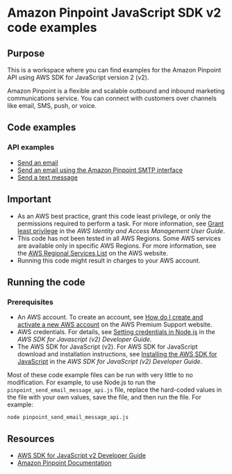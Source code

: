 # Amazon Pinpoint JavaScript SDK v2 code examples
## Purpose
This is a workspace where you can find examples for the Amazon Pinpoint API using AWS SDK for JavaScript version 2 (v2).

Amazon Pinpoint is a flexible and scalable outbound and inbound marketing communications service. You can connect with customers over channels like email, SMS, push, or voice.
## Code examples
### API examples
- [Send an email](./pinpoint_send_email_message_api.js)
- [Send an email using the Amazon Pinpoint SMTP interface](./pinpoint_send_email_smtp.js)
- [Send a text message](./pinpoint_send_sms_message_api.js)

## Important
- As an AWS best practice, grant this code least privilege, or only the
  permissions required to perform a task. For more information, see
  [Grant least privilege](https://docs.aws.amazon.com/IAM/latest/UserGuide/best-practices.html#grant-least-privilege)
  in the *AWS Identity and Access Management User Guide*.
- This code has not been tested in all AWS Regions. Some AWS services are
  available only in specific AWS Regions. For more information, see the
  [AWS Regional Services List](https://aws.amazon.com/about-aws/global-infrastructure/regional-product-services/)
  on the AWS website.
- Running this code might result in charges to your AWS account.

## Running the code

### Prerequisites
- An AWS account. To create an account, see [How do I create and activate a new AWS account](https://aws.amazon.com/premiumsupport/knowledge-center/create-and-activate-aws-account/) on the AWS Premium Support website.
- AWS credentials. For details, see  [Setting credentials in Node.js](https://docs.aws.amazon.com/sdk-for-javascript/v2/developer-guide/setting-credentials-node.html) in the
  *AWS SDK for Javascript (v2) Developer Guide*.
- The AWS SDK for JavaScript (v2). For AWS SDK for JavaScript download and installation instructions, see
  [Installing the AWS SDK for JavaScript](https://docs.aws.amazon.com/sdk-for-javascript/v2/developer-guide/installing-jssdk.html) in the
  *AWS SDK for JavaScript (v2) Developer Guide*.

Most of these code example files can be run with very little to no modification. For example, to use Node.js
to run the `pinpoint_send_email_message_api.js` file, replace the hard-coded values in the file with your own values, save the file, and then run the file. For example:

```
node pinpoint_send_email_message_api.js
```

## Resources

- [AWS SDK for JavaScript v2 Developer Guide](https://docs.aws.amazon.com/sdk-for-javascript/v2/developer-guide/)
- [Amazon Pinpoint Documentation](https://docs.aws.amazon.com/pinpoint/)
